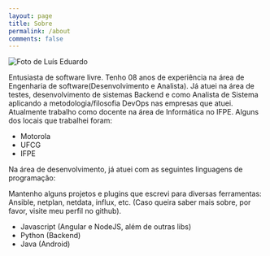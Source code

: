```yaml
---
layout: page
title: Sobre
permalink: /about
comments: false
---
```


<div class="row justify-content-between">
<div class="col-md-8 pr-5">

<img src="https://i.ibb.co/PzGtYK0/photo414375898258714137.jpg" alt="Foto de Luís Eduardo" title="Minha Foto">

<p>Entusiasta de software livre. Tenho 08 anos de experiência na área de Engenharia de software(Desenvolvimento e Analista). Já atuei na área de testes, desenvolvimento de sistemas Backend e como Analista de Sistema aplicando a metodologia/filosofia DevOps nas empresas que atuei. Atualmente trabalho como docente na área de Informática no IFPE. Alguns dos locais que trabalhei foram:</p>

<ul>
  <li>Motorola</li>
  <li>UFCG</li>
  <li>IFPE</li>
</ul>
<p>Na área de desenvolvimento, já atuei com as seguintes linguagens de programação:</p>

<p>Mantenho alguns projetos e plugins que escrevi para diversas ferramentas: Ansible, netplan, netdata, influx, etc. (Caso queira saber mais sobre, por favor, visite meu perfil no github).</p>

<ul>
  <li>Javascript (Angular e NodeJS, além de outras libs)</li>
  <li>Python (Backend)</li>
  <li>Java (Android)</li>
</ul>

</div>


</div>
